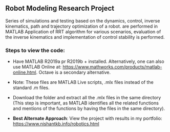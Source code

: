 ## Robot Modeling Research Project
 Series of simulations and testing based on the dynamics, control, inverse kinematics, path and trajectory optimization of a robot. are performed in MATLAB Application of RRT algorithm for various scenarios, evaluation of the inverse kinematics and implementation of control stability is performed.

 ### Steps to view the code:
* Have MATLAB R2019a pr R2019b + installed. Alternatively, one can also use MATLAB Online at: https://www.mathworks.com/products/matlab-online.html. Octave is a secondary alternative.
* Note: These files are MATLAB Live scripts, .mlx files instead of the standard .m files.
* Download the folder and extract all the .mlx files in the same directory (This step is important, as MATLAB identifies all the related functions and mentions of the functions by having the files in the same directory).
 
* **Best Alternate Approach**: View the project with results in my portfolio: https://www.nishantkb.info/robotics.html
